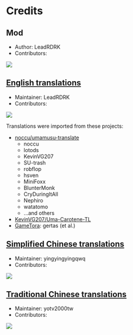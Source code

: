 # Credits

## Mod
- Author: LeadRDRK
- Contributors:
<a href="https://github.com/Hachimi-Hachimi/Hachimi/graphs/contributors">
  <img src="https://contrib.rocks/image?repo=Hachimi-Hachimi/Hachimi" />
</a>

## [English translations](https://github.com/Hachimi-Hachimi/tl-en)
- Maintainer: LeadRDRK
- Contributors:
<a href="https://github.com/Hachimi-Hachimi/tl-en/graphs/contributors">
  <img src="https://contrib.rocks/image?repo=Hachimi-Hachimi/tl-en" />
</a>

Translations were imported from these projects:
- [noccu/umamusu-translate](https://github.com/noccu/umamusu-translate)
    - noccu
    - lotods
    - KevinVG207
    - SU-trash
    - robflop
    - hsven
    - MiniFoxx
    - BlunterMonk
    - CryDuringItAll
    - Nephiro
    - watatomo
    - ...and others
- [KevinVG207/Uma-Carotene-TL](https://github.com/KevinVG207/Uma-Carotene-TL)
- [GameTora](https://gametora.com/umamusume): gertas (et al.)

## [Simplified Chinese translations](https://github.com/Hachimi-Hachimi/tl-zh-cn/)
- Maintainer: yingyingyingqwq
- Contributors:
<a href="https://github.com/Hachimi-Hachimi/tl-zh-cn/graphs/contributors">
  <img src="https://contrib.rocks/image?repo=Hachimi-Hachimi/tl-zh-cn" />
</a>

## [Traditional Chinese translations](https://github.com/Hachimi-Hachimi/tl-zh-tw/)
- Maintainer: yotv2000tw
- Contributors:
<a href="https://github.com/Hachimi-Hachimi/tl-zh-tw/graphs/contributors">
  <img src="https://contrib.rocks/image?repo=Hachimi-Hachimi/tl-zh-tw" />
</a>